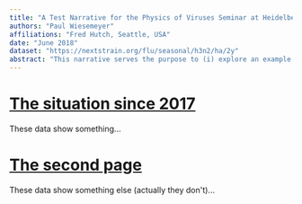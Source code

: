 ```yaml
---
title: "A Test Narrative for the Physics of Viruses Seminar at Heidelberg University Summer Term 2020"
authors: "Paul Wiesemeyer"
affiliations: "Fred Hutch, Seattle, USA"
date: "June 2018"
dataset: "https://nextstrain.org/flu/seasonal/h3n2/ha/2y"
abstract: "This narrative serves the purpose to (i) explore an example dataset, (ii) introduce the basic concepts needed to understand nextstrain data, and (iii) exemplify how easy it is to contribute to the nextstrain framework by using narratives."
---
```

# [The situation since 2017](https://nextstrain.org/flu/seasonal/h3n2/ha/2y)

These data show something...

# [The second page](https://nextstrain.org/flu/seasonal/h3n2/ha/2y)

These data show something else (actually they don't)...